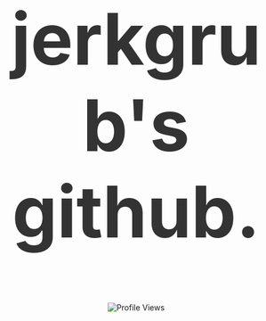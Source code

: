 <div align="center">

<!-- Main Header with larger bold text -->
<h1 style="font-family: -apple-system, BlinkMacSystemFont, 'Segoe UI', Roboto, Helvetica, Arial, sans-serif; color: #333333; font-weight: bold; font-size: 8rem;">
  jerkgrub's github.
</h1>

<!-- Display image below God's design, my code -->
<!-- <img src="./pcart.png" alt="God's Design, My Code Art" width="400" style="margin-top: 20px;"> -->

<!-- Profile Views -->
<div style="display: flex; justify-content: center; gap: 20px; margin-top: 20px;">
  <img src="https://komarev.com/ghpvc/?username=YourGitHubUsername&color=gray" alt="Profile Views">
</div>


</div>
